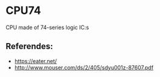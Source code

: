 # CPU74
CPU made of 74-series logic IC:s

## Referendes:

* https://eater.net/
* http://www.mouser.com/ds/2/405/sdyu001z-87607.pdf
